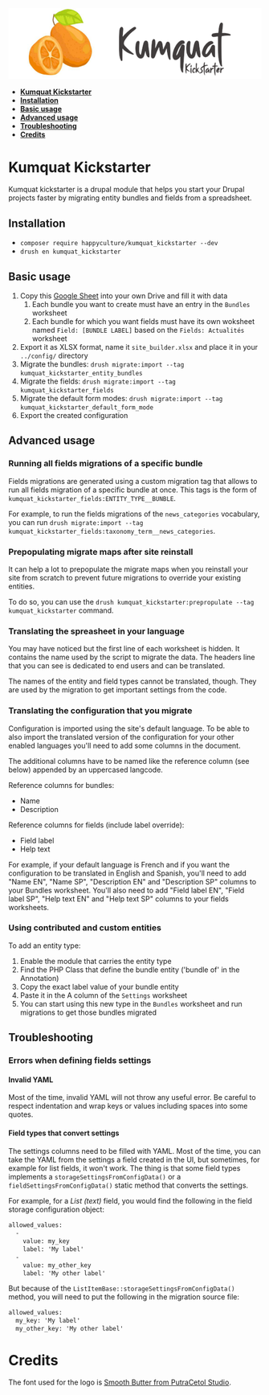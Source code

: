 ![Logo Kumquat Kickstarter](kumquat_kickstarter.png)

* **[Kumquat Kickstarter](#intro)**
* **[Installation](#installation)**
* **[Basic usage](#usage)**
* **[Advanced usage](#advanced)**
* **[Troubleshooting](#troubleshooting)**
* **[Credits](#credits)**

# <a name="intro"></a>Kumquat Kickstarter

Kumquat kickstarter is a drupal module that helps you start your Drupal projects faster by migrating entity bundles and fields from a spreadsheet.

## <a name="installation"></a>Installation

- `composer require happyculture/kumquat_kickstarter --dev`
- `drush en kumquat_kickstarter`

## <a name="usage"></a>Basic usage

1. Copy this [Google Sheet](https://docs.google.com/spreadsheets/d/1KbKfP7XtuMgsBn1FMvYmsM6hEQKQ294JponWlYt3Goo/edit?usp=sharing) into your own Drive and fill it with data
    1. Each bundle you want to create must have an entry in the `Bundles` worksheet
    1. Each bundle for which you want fields must have its own woksheet named `Field: [BUNDLE LABEL]` based on the `Fields: Actualités` worksheet
1. Export it as XLSX format, name it `site_builder.xlsx` and place it in your `../config/` directory
1. Migrate the bundles: `drush migrate:import --tag kumquat_kickstarter_entity_bundles`
1. Migrate the fields: `drush migrate:import --tag kumquat_kickstarter_fields`
1. Migrate the default form modes: `drush migrate:import --tag kumquat_kickstarter_default_form_mode`
1. Export the created configuration

## <a name="advanced"></a>Advanced usage

### Running all fields migrations of a specific bundle

Fields migrations are generated using a custom migration tag that allows to run all fields migration of a specific bundle at once. This tags is the form of `kumquat_kickstarter_fields:ENTITY_TYPE__BUNBLE`.

For example, to run the fields migrations of the `news_categories` vocabulary, you can run `drush migrate:import --tag kumquat_kickstarter_fields:taxonomy_term__news_categories`.

### Prepopulating migrate maps after site reinstall

It can help a lot to prepopulate the migrate maps when you reinstall your site from scratch to prevent future migrations to override your existing entities.

To do so, you can use the `drush kumquat_kickstarter:prepropulate --tag kumquat_kickstarter` command.

### Translating the spreasheet in your language

You may have noticed but the first line of each worksheet is hidden. It contains the name used by the script to migrate the data. The headers line that you can see is dedicated to end users and can be translated.

The names of the entity and field types cannot be translated, though. They are used by the migration to get important settings from the code.

### Translating the configuration that you migrate

Configuration is imported using the site's default language. To be able to also import the translated version of the configuration for your other enabled languages you'll need to add some columns in the document.

The additional columns have to be named like the reference column (see below) appended by an uppercased langcode.

Reference columns for bundles:
- Name
- Description

Reference columns for fields (include label override):
- Field label
- Help text

For example, if your default language is French and if you want the configuration to be translated in English and Spanish, you'll need to add "Name EN", "Name SP", "Description EN" and "Description SP" columns to your Bundles worksheet. You'll also need to add "Field label EN", "Field label SP", "Help text EN" and "Help text SP" columns to your fields worksheets.

### Using contributed and custom entities

To add an entity type:

1. Enable the module that carries the entity type
1. Find the PHP Class that define the bundle entity ('bundle of' in the Annotation)
1. Copy the exact label value of your bundle entity
1. Paste it in the A column of the `Settings` worksheet
1. You can start using this new type in the `Bundles` worksheet and run migrations to get those bundles migrated

## <a name="troubleshooting"></a>Troubleshooting

### Errors when defining fields settings

#### Invalid YAML

Most of the time, invalid YAML will not throw any useful error. Be careful to respect indentation and wrap keys or values including spaces into some quotes.

#### Field types that convert settings

The settings columns need to be filled with YAML. Most of the time, you can take the YAML from the settings a field created in the UI, but sometimes, for example for list fields, it won't work. The thing is that some field types implements a `storageSettingsFromConfigData()` or a `fieldSettingsFromConfigData()` static method that converts the settings.

For example, for a *List (text)* field, you would find the following in the field storage configuration object:

```
allowed_values:
  -
    value: my_key
    label: 'My label'
  -
    value: my_other_key
    label: 'My other label'
```

But because of the `ListItemBase::storageSettingsFromConfigData()` method, you will need to put the following in the migration source file:

```
allowed_values:
  my_key: 'My label'
  my_other_key: 'My other label'
```

# <a name="credits"></a>Credits

The font used for the logo is [Smooth Butter from PutraCetol Studio](https://putracetol.com/product/smooth-butter/).
